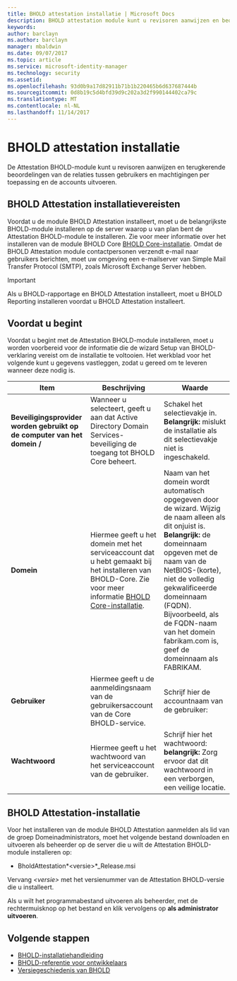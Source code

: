 ```yaml
---
title: BHOLD attestation installatie | Microsoft Docs
description: BHOLD attestation module kunt u revisoren aanwijzen en beoordelingen uitvoeren
keywords: 
author: barclayn
ms.author: barclayn
manager: mbaldwin
ms.date: 09/07/2017
ms.topic: article
ms.service: microsoft-identity-manager
ms.technology: security
ms.assetid: 
ms.openlocfilehash: 93d0b9a17d82911b71b1b220465b6d637687444b
ms.sourcegitcommit: 0d8b19c5d4bfd39d9c202a3d2f990144402ca79c
ms.translationtype: MT
ms.contentlocale: nl-NL
ms.lasthandoff: 11/14/2017
---
```

# <a name="bhold-attestation-installation"></a>BHOLD attestation installatie

De Attestation BHOLD-module kunt u revisoren aanwijzen en terugkerende beoordelingen van de relaties tussen gebruikers en machtigingen per toepassing en de accounts uitvoeren.

## <a name="bhold-attestation-installation-requirements"></a>BHOLD Attestation installatievereisten

Voordat u de module BHOLD Attestation installeert, moet u de belangrijkste BHOLD-module installeren op de server waarop u van plan bent de Attestation BHOLD-module te installeren. Zie voor meer informatie over het installeren van de module BHOLD Core [BHOLD Core-installatie](https://technet.microsoft.com/en-us/library/jj134095(v=ws.10).aspx). Omdat de BHOLD Attestation module contactpersonen verzendt e-mail naar gebruikers berichten, moet uw omgeving een e-mailserver van Simple Mail Transfer Protocol (SMTP), zoals Microsoft Exchange Server hebben.

>[!IMPORTANT]
Als u BHOLD-rapportage en BHOLD Attestation installeert, moet u BHOLD Reporting installeren voordat u BHOLD Attestation installeert.

## <a name="before-you-begin"></a>Voordat u begint

Voordat u begint met de Attestation BHOLD-module installeren, moet u worden voorbereid voor de informatie die de wizard Setup van BHOLD-verklaring vereist om de installatie te voltooien. Het werkblad voor het volgende kunt u gegevens vastleggen, zodat u gereed om te leveren wanneer deze nodig is.

| **Item**                                    | **Beschrijving**                                                                                                                                                                                                           | **Waarde**                                                                                                                                                                                                                                                                                                            |
|---------------------------------------------|---------------------------------------------------------------------------------------------------------------------------------------------------------------------------------------------------------------------------|----------------------------------------------------------------------------------------------------------------------------------------------------------------------------------------------------------------------------------------------------------------------------------------------------------------------|
| **Beveiligingsprovider worden gebruikt op de computer van het domein /** | Wanneer u selecteert, geeft u aan dat Active Directory Domain Services-beveiliging de toegang tot BHOLD Core beheert.                                                                                                                | Schakel het selectievakje in. **Belangrijk:** mislukt de installatie als dit selectievakje niet is ingeschakeld.                                                                                                                                                                                                                   |
| **Domein**                                  | Hiermee geeft u het domein met het serviceaccount dat u hebt gemaakt bij het installeren van BHOLD-Core. Zie voor meer informatie [BHOLD Core-installatie](https://technet.microsoft.com/en-us/library/jj134095(v=ws.10).aspx). | Naam van het domein wordt automatisch opgegeven door de wizard. Wijzig de naam alleen als dit onjuist is. **Belangrijk:** de domeinnaam opgeven met de naam van de NetBIOS-(korte), niet de volledig gekwalificeerde domeinnaam (FQDN). Bijvoorbeeld, als de FQDN-naam van het domein fabrikam.com is, geef de domeinnaam als FABRIKAM. |
| **Gebruiker**                                    | Hiermee geeft u de aanmeldingsnaam van de gebruikersaccount van de Core BHOLD-service.                                                                                                                                                          | Schrijf hier de accountnaam van de gebruiker:                                                                                                                                                                                                                                                                                    |
| **Wachtwoord**                                | Hiermee geeft u het wachtwoord van het serviceaccount van de gebruiker.                                                                                                                                                                       | Schrijf hier het wachtwoord: **belangrijk:** Zorg ervoor dat dit wachtwoord in een verborgen, een veilige locatie.                                                                                                                                                                                                                  |

## <a name="bhold-attestation-installation"></a>BHOLD Attestation-installatie

Voor het installeren van de module BHOLD Attestation aanmelden als lid van de groep Domeinadministrators, moet het volgende bestand downloaden en uitvoeren als beheerder op de server die u wilt de Attestation BHOLD-module installeren op:

- BholdAttestation*\<versie\>*\_Release.msi

Vervang  *\<versie\>*  met het versienummer van de Attestation BHOLD-versie die u installeert.

Als u wilt het programmabestand uitvoeren als beheerder, met de rechtermuisknop op het bestand en klik vervolgens op **als administrator uitvoeren**.

## <a name="next-steps"></a>Volgende stappen

- [BHOLD-installatiehandleiding](bhold-installation-guide.md)
- [BHOLD-referentie voor ontwikkelaars](../reference/mim2016-bhold-developer-reference.md)
- [Versiegeschiedenis van BHOLD](../reference/version-bhold-history.md)
